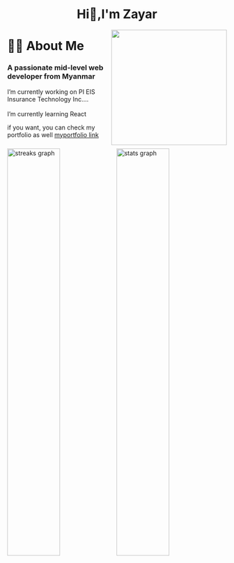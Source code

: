 <h1 align="center">Hi👋,I'm Zayar</h1>
<img align="right" height="265" src="https://media.tenor.com/ZOP98DIBuq8AAAAM/dog-typing.gif"  />
<h1 align="left">👩‍💻  About Me</h1>
<h3 align="left">A passionate mid-level web developer from Myanmar</h3>
<p align="left">I’m currently working on PI EIS Insurance Technology Inc....<br><br> I’m currently learning React<br></p>

<p align="left">if you want, you can check my portfolio as well 
    
 <a href="https://zayarmyooo.netlify.app/" target="_blank">
   myportfolio link
  </a>
</p>

###

###

<div align="left">
  <img src="https://streak-stats.demolab.com?user=zayarmyooo19&theme=radical" width="49%" alt="streaks graph" />
  <img src="https://github-readme-stats-godkingjay.vercel.app/api?username=zayarmyooo19&theme=radical&show_icons=true&count_private=true" width="49%" alt="stats 
      graph" />
    
</div>

